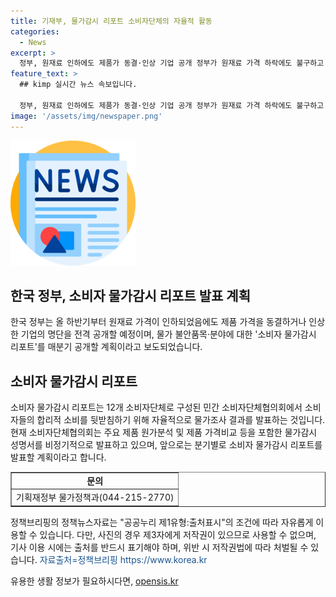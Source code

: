 ```yaml
---
title: 기재부, 물가감시 리포트 소비자단체의 자율적 활동
categories:
  - News
excerpt: >
  정부, 원재료 인하에도 제품가 동결·인상 기업 공개 정부가 원재료 가격 하락에도 불구하고 제품가를 동결하거나 늘린 기업 명단을 공개한다. 또한, 민간 소비자단체협의회는 물가감시 리포트를 매분기 공개하여 물가 불안품목과 분야에 대한 소비자 보호에 나선다. 이에 대한 세부 내용은 기획재정부로 문의할 수 있다.
feature_text: >
  ## kimp 실시간 뉴스 속보입니다.

  정부, 원재료 인하에도 제품가 동결·인상 기업 공개 정부가 원재료 가격 하락에도 불구하고 제품가를 동결하거나 늘린 기업 명단을 공개한다. 또한, 민간 소비자단체협의회는 물가감시 리포트를 매분기 공개하여 물가 불안품목과 분야에 대한 소비자 보호에 나선다. 이에 대한 세부 내용은 기획재정부로 문의할 수 있다.
image: '/assets/img/newspaper.png'
---
```


<p><img src="/assets/img/newspaper.png" alt="kimplant 속보" /></p>

<h2 data-ke-size="size26">한국 정부, 소비자 물가감시 리포트 발표 계획</h2>

<p data-ke-size="size16">한국 정부는 올 하반기부터 원재료 가격이 인하되었음에도 제품 가격을 동결하거나 인상한 기업의 명단을 전격 공개할 예정이며, 물가 불안품목·분야에 대한 '소비자 물가감시 리포트'를 매분기 공개할 계획이라고 보도되었습니다.</p>

<h2 data-ke-size="size26">소비자 물가감시 리포트</h2>

<p data-ke-size="size16">소비자 물가감시 리포트는 12개 소비자단체로 구성된 민간 소비자단체협의회에서 소비자들의 합리적 소비를 뒷받침하기 위해 자율적으로 물가조사 결과를 발표하는 것입니다. 현재 소비자단체협의회는 주요 제품 원가분석 및 제품 가격비교 등을 포함한 물가감시 성명서를 비정기적으로 발표하고 있으며, 앞으로는 분기별로 소비자 물가감시 리포트를 발표할 계획이라고 합니다.</p>

<table style="width: 100%;" border="1">
<tbody>
<tr>
<td style="text-align: center; height: 17px;"><b>문의</b></td>
</tr>
<tr>
<td style="text-align: center; height: 17px;">기획재정부 물가정책과(044-215-2770)</td>
</tr>
</tbody>
</table>

<p data-ke-size="size16">정책브리핑의 정책뉴스자료는 "공공누리 제1유형:출처표시"의 조건에 따라 자유롭게 이용할 수 있습니다. 다만, 사진의 경우 제3자에게 저작권이 있으므로 사용할 수 없으며, 기사 이용 시에는 출처를 반드시 표기해야 하며, 위반 시 저작권법에 따라 처벌될 수 있습니다. <span style="color: #1a5490;">자료출처=정책브리핑 https://www.korea.kr</span></p>
유용한 생활 정보가 필요하시다면, <a href="https://opensis.kr" rel="dofollow">opensis.kr</a>


